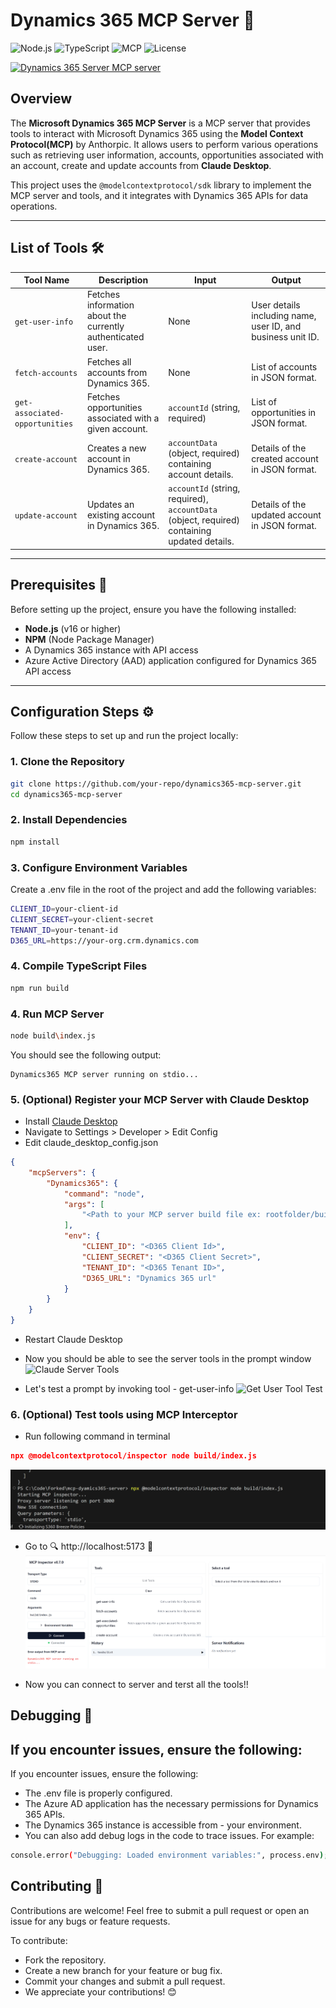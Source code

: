 # Dynamics 365 MCP Server 🚀

![Node.js](https://img.shields.io/badge/Node.js-v16%2B-green)
![TypeScript](https://img.shields.io/badge/TypeScript-4.x-blue)
![MCP](https://img.shields.io/badge/MCP-orange)
![License](https://img.shields.io/badge/License-MIT-yellow)

<a href="https://glama.ai/mcp/servers/@srikanth-paladugula/mcp-dyamics365-server">
  <img width="380" height="200" src="https://glama.ai/mcp/servers/@srikanth-paladugula/mcp-dyamics365-server/badge" alt="Dynamics 365 Server MCP server" />
</a>

## Overview

The **Microsoft Dynamics 365 MCP Server** is a MCP server that provides tools to interact with Microsoft Dynamics 365 using the **Model Context Protocol(MCP)** by Anthorpic. It allows users to perform various operations such as retrieving user information, accounts, opportunities associated with an account, create and update accounts from **Claude Desktop**.

This project uses the `@modelcontextprotocol/sdk` library to implement the MCP server and tools, and it integrates with Dynamics 365 APIs for data operations.

---

## List of Tools 🛠️

| **Tool Name**                  | **Description**                                             | **Input**                                                                                    | **Output**                                                  |
| ------------------------------ | ----------------------------------------------------------- | -------------------------------------------------------------------------------------------- | ----------------------------------------------------------- |
| `get-user-info`                | Fetches information about the currently authenticated user. | None                                                                                         | User details including name, user ID, and business unit ID. |
| `fetch-accounts`               | Fetches all accounts from Dynamics 365.                     | None                                                                                         | List of accounts in JSON format.                            |
| `get-associated-opportunities` | Fetches opportunities associated with a given account.      | `accountId` (string, required)                                                               | List of opportunities in JSON format.                       |
| `create-account`               | Creates a new account in Dynamics 365.                      | `accountData` (object, required) containing account details.                                 | Details of the created account in JSON format.              |
| `update-account`               | Updates an existing account in Dynamics 365.                | `accountId` (string, required), `accountData` (object, required) containing updated details. | Details of the updated account in JSON format.              |

---

## Prerequisites 📝

Before setting up the project, ensure you have the following installed:

- **Node.js** (v16 or higher)
- **NPM** (Node Package Manager)
- A Dynamics 365 instance with API access
- Azure Active Directory (AAD) application configured for Dynamics 365 API access

---

## Configuration Steps ⚙️

Follow these steps to set up and run the project locally:

### 1. Clone the Repository

```sh
git clone https://github.com/your-repo/dynamics365-mcp-server.git
cd dynamics365-mcp-server
```

### 2. Install Dependencies

```sh
npm install
```

### 3. Configure Environment Variables

Create a .env file in the root of the project and add the following variables:

```sh
CLIENT_ID=your-client-id
CLIENT_SECRET=your-client-secret
TENANT_ID=your-tenant-id
D365_URL=https://your-org.crm.dynamics.com

```

### 4. Compile TypeScript Files

```sh
npm run build

```

### 4. Run MCP Server

```sh
node build\index.js
```

You should see the following output:

```plaintext
Dynamics365 MCP server running on stdio...
```
### 5. (Optional) Register your MCP Server with Claude Desktop
- Install [Claude Desktop](https://claude.ai/download)
- Navigate to Settings > Developer > Edit Config
- Edit claude_desktop_config.json
```json
{
    "mcpServers": {
        "Dynamics365": {
            "command": "node",
            "args": [
                "<Path to your MCP server build file ex: rootfolder/build/index.js>"
            ],
            "env": {
                "CLIENT_ID": "<D365 Client Id>",
                "CLIENT_SECRET": "<D365 Client Secret>",
                "TENANT_ID": "<D365 Tenant ID>",
                "D365_URL": "Dynamics 365 url"
            }
        }
    }
}
```
- Restart Claude Desktop 
- Now you should be able to see the server tools in the prompt window
![ Claude Server Tools](/images/Claude_Server_Tools_Setup.png)

- Let's test a prompt by invoking tool - get-user-info
![ Get User Tool Test](/images/get_user_tool_test.png)

### 6. (Optional) Test tools using MCP Interceptor
- Run following command in terminal
```json
npx @modelcontextprotocol/inspector node build/index.js
```
![ Interceptor commange](/images/Interceptor.png)

- Go to 🔍  http://localhost:5173 🚀
![ Interceptor](/images/Inspector.png)

- Now you can connect to server and terst all the tools!!


## Debugging 🐛

## If you encounter issues, ensure the following:

If you encounter issues, ensure the following:

- The .env file is properly configured.
- The Azure AD application has the necessary permissions for Dynamics 365 APIs.
- The Dynamics 365 instance is accessible from - your environment.
- You can also add debug logs in the code to trace issues. For example:

```sh
console.error("Debugging: Loaded environment variables:", process.env);
```

## Contributing 🤝

Contributions are welcome! Feel free to submit a pull request or open an issue for any bugs or feature requests.

To contribute:

- Fork the repository.
- Create a new branch for your feature or bug fix.
- Commit your changes and submit a pull request.
- We appreciate your contributions! 😊